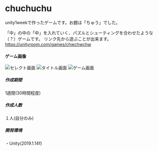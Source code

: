 # chuchuchu
unity1weekで作ったゲームです。お題は「ちゅう」でした。

「中」の中の「中」を入れていく、パズルとシューティングを合わせたような（？）ゲームです。
リンク先から遊ぶことが出来ます。  
https://unityroom.com/games/chwchwchw

#### ゲーム画像  
![セレクト画面](https://user-images.githubusercontent.com/45326553/135743734-19af8811-365a-4f01-9cb9-fc322e4398ed.png)
![タイトル画面](https://user-images.githubusercontent.com/45326553/135743735-cd388417-d6e5-4307-b3d9-ebfe7dfccbfe.png)
![ゲーム画面](https://user-images.githubusercontent.com/45326553/135743732-d402bf91-7487-4d0e-a1a6-f0dca6b84adf.png)
  
 ##### 作成期間
 1週間(30時間程度)  
 
 ##### 作成人数
 １人(自分のみ)  
  
  ##### 開発環境
 ・Unity(2019.1.14f)  



